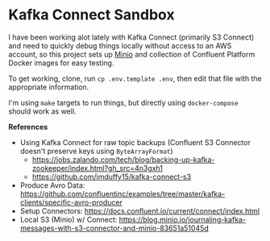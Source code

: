 Kafka Connect Sandbox
===

I have been working alot lately with Kafka Connect (primarily S3 Connect) and need to quickly debug things locally without access to an AWS account, so this project sets up [Minio](https://minio.io/) and collection of Confluent Platform Docker images for easy testing. 

To get working, clone, run `cp .env.template .env`, then edit that file with the appropriate information. 

I'm using `make` targets to run things, but directly using `docker-compose` should work as well. 

**References**

 - Using Kafka Connect for raw topic backups (Confluent S3 Connector doesn't preserve keys using `ByteArrayFormat`)
   - https://jobs.zalando.com/tech/blog/backing-up-kafka-zookeeper/index.html?gh_src=4n3gxh1
   - https://github.com/imduffy15/kafka-connect-s3
 - Produce Avro Data: https://github.com/confluentinc/examples/tree/master/kafka-clients/specific-avro-producer
 - Setup Connectors: https://docs.confluent.io/current/connect/index.html
 - Local S3 (Minio) w/ Connect: https://blog.minio.io/journaling-kafka-messages-with-s3-connector-and-minio-83651a51045d
